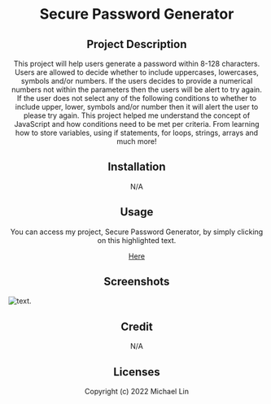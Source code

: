  <h1 align="center"> Secure Password Generator </h1>

<h2 align="center"> Project Description </h2>
<p align="center"> This project will help users generate a password within 8-128 characters. Users are allowed to decide whether to include uppercases, lowercases, symbols and/or numbers. If the users decides to provide a numerical numbers not within the parameters then the users will be alert to try again. If the user does not select any of the following conditions to whether to include upper, lower, symbols and/or number then it will alert the user to please try again. This project helped me understand the concept of JavaScript and how conditions need to be met per criteria. From learning how to store variables, using if statements, for loops, strings, arrays and much more! </p>
  
<h2 align="center"> Installation </h2>
<p align="center"> N/A </p>

<h2 align="center"> Usage </h2>
<p align="center"> You can access my project, Secure Password Generator, by simply clicking on this highlighted text. </p>
<p align="center"> <a href="https://michaelx626.github.io/Most-Secure-Password-Generator/index.html" target="_blank"> Here </a> </p>

<h2 align="center"> Screenshots </h2>

![text](https://github.com/Michaelx626/Most-Secure-Password-Generator/blob/main/assets/CSS/Screen%20Shot%202022-12-22%20at%2011.13.55%20PM.png).

<h2 align="center">  Credit </h2>
<p align="center"> N/A

<h2 align="center"> Licenses </h2>
<p align="center"> Copyright (c) 2022 Michael Lin </p>
